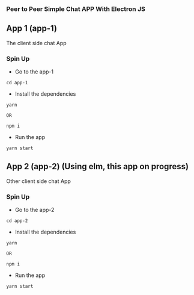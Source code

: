 ### Peer to Peer Simple Chat APP With Electron JS

## App 1 (app-1)
The client side chat App
### Spin Up
- Go to the app-1
```
cd app-1
```

- Install the dependencies
```
yarn

OR

npm i
```

- Run the app
```
yarn start
```

## App 2 (app-2) (Using elm, this app on progress)
Other client side chat App
### Spin Up
- Go to the app-2
```
cd app-2
```

- Install the dependencies
```
yarn

OR

npm i
```

- Run the app
```
yarn start
```